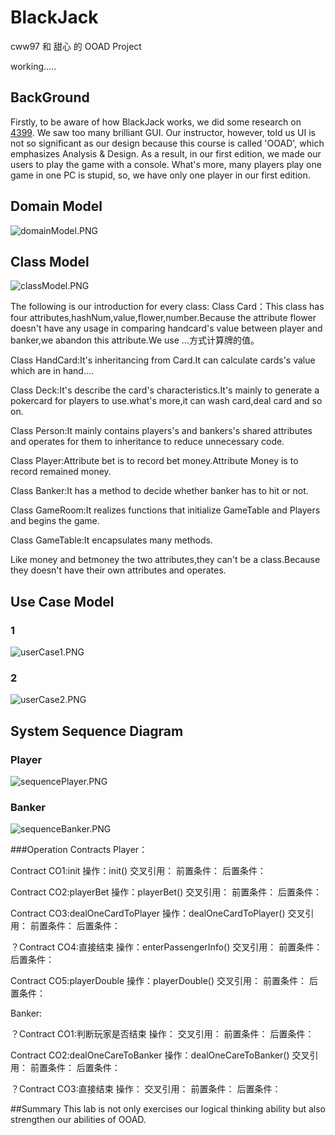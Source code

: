 ﻿# BlackJack

cww97 和 甜心 的 OOAD Project

working.....

## BackGround

Firstly, to be aware of how BlackJack works, we did some research on [4399](www.4399.com). We saw too many brilliant GUI. Our instructor, however, told us UI is not so significant as our design because this course is called 'OOAD', which emphasizes Analysis & Design. As a result, in our first edition, we made our users to play the game with a console. What's more, many players play one game in one PC is stupid, so, we have only one player in our first edition. 

## Domain Model
![domainModel.PNG](docs/pics/domainModel.PNG)

## Class Model
![classModel.PNG](docs/pics/classModel.PNG)

The following is our introduction for every class:
Class Card：This class has four attributes,hashNum,value,flower,number.Because the attribute flower doesn't have any usage in comparing handcard's value between player and banker,we abandon this attribute.We use ...方式计算牌的值。

Class HandCard:It's inheritancing from Card.It can calculate cards's value which are in hand....

Class Deck:It's describe the card's characteristics.It's mainly to generate a pokercard for players to use.what's more,it can wash card,deal card and so on.

Class Person:It mainly contains players's and bankers's shared attributes and operates for them to inheritance to reduce unnecessary code.

Class Player:Attribute bet is to record bet money.Attribute Money is to record remained money.

Class Banker:It has a method to decide whether banker has to hit or not.

Class GameRoom:It realizes functions that initialize GameTable and Players and begins the game.

Class GameTable:It encapsulates many methods.

Like money and betmoney the two attributes,they can't be a class.Because they doesn't have their own attributes and operates.


## Use Case Model

### 1

![userCase1.PNG](docs/pics/userCase1.PNG)

### 2

![userCase2.PNG](docs/pics/userCase2.PNG)

## System Sequence Diagram

### Player

![sequencePlayer.PNG](docs/pics/sequencePlayer.PNG)

### Banker

![sequenceBanker.PNG](docs/pics/sequenceBanker.PNG)

###Operation Contracts
Player：

Contract CO1:init
操作：init()
交叉引用：
前置条件：
后置条件：

Contract CO2:playerBet
操作：playerBet()
交叉引用：
前置条件：
后置条件：

Contract CO3:dealOneCardToPlayer
操作：dealOneCardToPlayer()
交叉引用：
前置条件：
后置条件：
    
？Contract CO4:直接结束
操作：enterPassengerInfo()
交叉引用：
前置条件：
后置条件：

Contract CO5:playerDouble
操作：playerDouble()
交叉引用：
前置条件：
后置条件：


Banker:

？Contract CO1:判断玩家是否结束
操作：
交叉引用：
前置条件：
后置条件：

Contract CO2:dealOneCareToBanker
操作：dealOneCareToBanker()
交叉引用：
前置条件：
后置条件：

？Contract CO3:直接结束
操作：
交叉引用：
前置条件：
后置条件：

##Summary
This lab is not only exercises our logical thinking ability but also strengthen our abilities of OOAD.